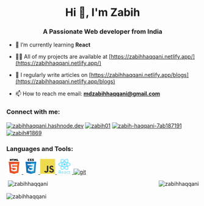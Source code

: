 <h1 align="center">Hi 👋, I'm Zabih</h1>
<h3 align="center">A Passionate Web developer from India</h3>



- 🌱 I’m currently learning **React**

- 👨‍💻 All of my projects are available at [https://zabihhaqqani.netlify.app/](https://zabihhaqqani.netlify.app/)

- 📝 I regularly write articles on [https://zabihhaqqani.netlify.app/blogs](https://zabihhaqqani.netlify.app/blogs)

- 📫 How to reach me email: **mdzabihhaqqani@gmail.com**

<h3 align="left">Connect with me:</h3>
<p align="left">
<a href="https://dev.to/zabihhaqqani.hashnode.dev" target="blank"><img align="center" src="https://raw.githubusercontent.com/rahuldkjain/github-profile-readme-generator/master/src/images/icons/Social/devto.svg" alt="zabihhaqqani.hashnode.dev" height="30" width="40" /></a>
<a href="https://twitter.com/zabih01" target="blank"><img align="center" src="https://raw.githubusercontent.com/rahuldkjain/github-profile-readme-generator/master/src/images/icons/Social/twitter.svg" alt="zabih01" height="30" width="40" /></a>
<a href="https://linkedin.com/in/zabih-haqqani-7ab187191" target="blank"><img align="center" src="https://raw.githubusercontent.com/rahuldkjain/github-profile-readme-generator/master/src/images/icons/Social/linked-in-alt.svg" alt="zabih-haqqani-7ab187191" height="30" width="40" /></a>
<a href="https://discord.gg/zabih#1869" target="blank"><img align="center" src="https://raw.githubusercontent.com/rahuldkjain/github-profile-readme-generator/master/src/images/icons/Social/discord.svg" alt="zabih#1869" height="30" width="40" /></a>
</p>

<h3 align="left">Languages and Tools:</h3>
<p align="left"> <a href="https://www.w3schools.com/css/" target="_blank" rel="noreferrer"><img src="https://raw.githubusercontent.com/devicons/devicon/master/icons/html5/html5-original-wordmark.svg" alt="html5" width="40" height="40"/> <img src="https://raw.githubusercontent.com/devicons/devicon/master/icons/css3/css3-original-wordmark.svg" alt="css3" width="40" height="40"/> </a> <a href="https://developer.mozilla.org/en-US/docs/Web/JavaScript" target="_blank" rel="noreferrer"> <img src="https://raw.githubusercontent.com/devicons/devicon/master/icons/javascript/javascript-original.svg" alt="javascript" width="40" height="40"/> </a><a href="https://reactjs.org/" target="_blank" rel="noreferrer"> <img src="https://raw.githubusercontent.com/devicons/devicon/master/icons/react/react-original-wordmark.svg" alt="react" width="40" height="40"/> </a><a href="https://git-scm.com/" target="_blank" rel="noreferrer"> <img src="https://www.vectorlogo.zone/logos/git-scm/git-scm-icon.svg" alt="git" width="40" height="40"/> </a> <a href="https://www.w3.org/html/" target="_blank" rel="noreferrer">  </a>   </p>

<p><img align="right" src="https://github-readme-stats.vercel.app/api/top-langs?username=zabihhaqqani&show_icons=true&locale=en&layout=compact" alt="zabihhaqqani" /></p>

<p>&nbsp;<img align="left
  " src="https://github-readme-stats.vercel.app/api?username=zabihhaqqani&show_icons=true&locale=en" alt="zabihhaqqani" /></p>

<p><img align="center" src="https://github-readme-streak-stats.herokuapp.com/?user=zabihhaqqani&" alt="zabihhaqqani" /></p>
